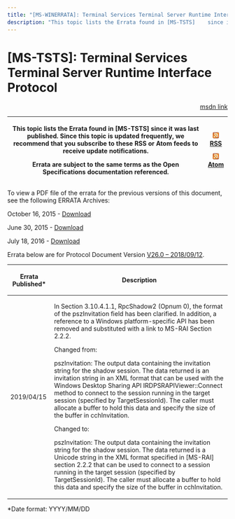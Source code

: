 ```yaml
---
title: "[MS-WINERRATA]: Terminal Services Terminal Server Runtime Interface Protocol"
description: "This topic lists the Errata found in [MS-TSTS]    since it was last published. Since this topic is updated frequently, we recommend    that you"
---
```


# [MS-TSTS]: Terminal Services Terminal Server Runtime Interface Protocol

<p align="right"><a href="https://msdn.microsoft.com/en-us/library/62b57c60-6191-487b-bcd4-84f1611993e9">msdn link</a></p>
<p> </p>

<table>
 <thead>
  <tr>
   <th>
   <p>This topic lists the Errata found in [MS-TSTS]
   since it was last published. Since this topic is updated frequently, we recommend
   that you subscribe to these RSS or Atom feeds to receive update
   notifications.</p>
   <p>Errata are subject to the same terms as the
   Open Specifications documentation referenced.</p>
   </th>
   <th>
   <p><img id="Picture 101" src="ms-winerrata_files/image001.png"><a href="http://blogs.msdn.com/b/protocol_content_errata/rss.aspx">RSS</a> </p>
   <p><img id="Picture 100" src="ms-winerrata_files/image001.png"><a href="http://blogs.msdn.com/b/protocol_content_errata/atom.aspx">Atom</a> </p>
   <p> </p>
   </th>
  </tr>
 </thead>
</table>

<p>To view a PDF file of the errata for the previous versions
of this document, see the following ERRATA Archives:</p>

<p>October 16, 2015 - <a href="http://go.microsoft.com/fwlink/?LinkID=690377">Download</a></p>

<p>June 30, 2015 - <a href="http://go.microsoft.com/fwlink/?LinkId=617579">Download</a></p>

<p>July 18, 2016 - <a href="http://go.microsoft.com/fwlink/?LinkId=822549">Download</a></p>

<p>Errata below are for Protocol Document Version <a href="https://docs.microsoft.com/en-us/openspecs/windows_protocols/ms-tsts/1eb45af1-94f1-4c42-9e13-dd0a018646fd">V26.0
– 2018/09/12</a>.</p>

<table>
 <thead>
  <tr>
   <th>
   <p>Errata Published*</p>
   </th>
   <th>
   <p>Description</p>
   </th>
  </tr>
 </thead>
 <tr>
  <td>
  <p>2019/04/15</p>
  </td>
  <td>
  <p>In Section 3.10.4.1.1, RpcShadow2 (Opnum 0), the
  format of the pszInvitation field has been clarified. In addition, a
  reference to a Windows platform-specific API has been removed and substituted
  with a link to MS-RAI Section 2.2.2.</p>
  <p> </p>
  <p>Changed from:</p>
  <p> </p>
  <p>pszInvitation: The output data containing the
  invitation string for the shadow session. The data returned is an invitation
  string in an XML format that can be used with the Windows Desktop Sharing API
  IRDPSRAPIViewer::Connect method to connect to the session running in the
  target session (specified by TargetSessionId). The caller must allocate a
  buffer to hold this data and specify the size of the buffer in cchInvitation.</p>
  <p> </p>
  <p>Changed to:</p>
  <p> </p>
  <p>pszInvitation: The output data containing the
  invitation string for the shadow session. The data returned is a Unicode
  string in the XML format specified in [MS-RAI] section 2.2.2 that can be used
  to connect to a session running in the target session (specified by
  TargetSessionId). The caller must allocate a buffer to hold this data and
  specify the size of the buffer in cchInvitation.</p>
  </td>
 </tr>
</table>

<p>*Date format: YYYY/MM/DD</p>


                